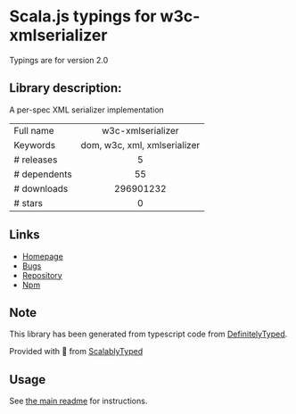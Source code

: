 
# Scala.js typings for w3c-xmlserializer

Typings are for version 2.0

## Library description:
A per-spec XML serializer implementation

|                    |                 |
| ------------------ | :-------------: |
| Full name          | w3c-xmlserializer |
| Keywords           | dom, w3c, xml, xmlserializer |
| # releases         | 5 |
| # dependents       | 55 |
| # downloads        | 296901232 |
| # stars            | 0 |

## Links
- [Homepage](https://github.com/jsdom/w3c-xmlserializer#readme)
- [Bugs](https://github.com/jsdom/w3c-xmlserializer/issues)
- [Repository](https://github.com/jsdom/w3c-xmlserializer)
- [Npm](https://www.npmjs.com/package/w3c-xmlserializer)
    


## Note
This library has been generated from typescript code from [DefinitelyTyped](https://definitelytyped.org).

Provided with :purple_heart: from [ScalablyTyped](https://github.com/oyvindberg/ScalablyTyped)

## Usage
See [the main readme](../../readme.md) for instructions.


